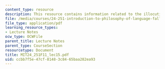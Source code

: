 ```yaml
---
content_type: resource
description: This resource contains information related to the illocutionary force.
file: /media/courses/24-251-introduction-to-philosophy-of-language-fall-2011/ccbb7f5e47cf81483c8465baa282ea93_MIT24_251F11_lec15.pdf
file_type: application/pdf
learning_resource_types:
- Lecture Notes
ocw_type: OCWFile
parent_title: Lecture Notes
parent_type: CourseSection
resourcetype: Document
title: MIT24_251F11_lec15.pdf
uid: ccbb7f5e-47cf-8148-3c84-65baa282ea93
---
```


